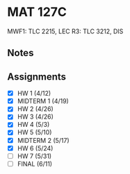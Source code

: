 # MAT 127C
MWF1: TLC 2215, LEC
R3: TLC 3212, DIS
## Notes
## Assignments
- [x] HW 1 (4/12)
- [x] MIDTERM 1 (4/19)
- [x] HW 2 (4/26)
- [x] HW 3 (4/26)
- [x] HW 4 (5/3)
- [x] HW 5 (5/10)
- [x] MIDTERM 2 (5/17)
- [x] HW 6 (5/24)
- [ ] HW 7 (5/31)
- [ ] FINAL (6/11)